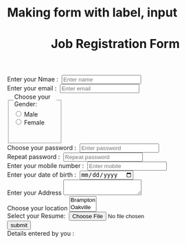 Making form with label, input
=============================

<html lang="en">
<head>
    <meta charset="UTF-8"/>
    <title> Job Registration Form </title>
</head>
<body>
    <header>
    <h1>Job Registration Form</h1>
    </header>
    <main>
        <form oninput="personalInfo.value=name.value">
            <label>Enter your Nmae :&nbsp;</label>
            <input id="name" placeholder="Enter name" type="text" maxlength="20"><br>
            <label>Enter your email :&nbsp;</label>
            <input placeholder="Enter email" type="text" maxlength="20"><br>
            <fieldset style="width:100px; height:100px">
                <legend>Choose your Gender:</legend>
                <input name="gender" type="radio" value="male"> Male <br>
                <input name="gender" type="radio" value="female"> Female <br>
            </fieldset>
            <label>Choose your password :&nbsp;</label>
            <input placeholder="Enter password" type="text" maxlength="20" required><br>
            <label>Repeat password :&nbsp;</label>
            <input placeholder="Repeat password" type="text" maxlength="20"><br>
            <label>Enter your mobile number :&nbsp;</label>
            <input placeholder="Enter mobile" type="text" maxlength="20"><br>
            <label>Enter your date of birth :&nbsp;</label>
            <input type="date"><br>
            <label>Enter your Address</label>
            <textarea></textarea><br>
            <label>Choose your location</label>
            <select name="location" size="2">
            <option value="Brampton">Brampton</option>
            <option value="Oakville">Oakville</option>
            </select><br>
            <label>Select your Resume:&nbsp;</label>
            <input id="resume" name="resume" type="file"><br>
            <input type="submit" value="submit"><br>
            <label>Details entered by you :&nbsp;</label>
            <output id="personalInfo"></output>
        </form>
    </main>
</body>
</html>
